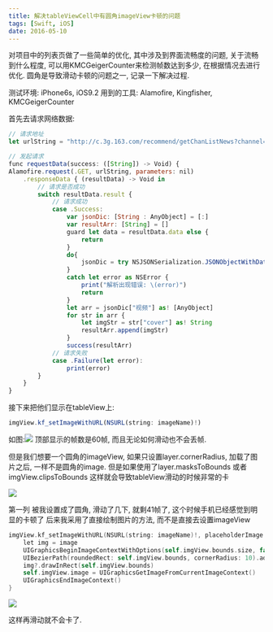 ```yaml
---
title: 解决tableViewCell中有圆角imageView卡顿的问题
tags: [Swift, iOS]
date: 2016-05-10
---
```

对项目中的列表页做了一些简单的优化, 其中涉及到界面流畅度的问题, 关于流畅到什么程度, 可以用KMCGeigerCounter来检测帧数达到多少, 在根据情况去进行优化. 圆角是导致滑动卡顿的问题之一, 记录一下解决过程.

测试环境: iPhone6s, iOS9.2
用到的工具: Alamofire, Kingfisher, KMCGeigerCounter
<!--more-->
首先去请求网络数据:
```javascript
// 请求地址
let urlString = "http://c.3g.163.com/recommend/getChanListNews?channel=T1457068979049&passport=zvZe9MQ7cxTSrcWyjXHlNmWlYJxG7i%2FExMsC%2FIX1t2E%3D&devId=tYiXx8W73%2BGGquuNxF8c8PkrobMEegFcSVAs152mOWH7Vqve0omfVq78wYMgkonU&size=40&version=9.0&spever=false&net=wifi&lat=&lon=&ts=1464162516&sign=rC4vOZ5ChMjNUe8YKmdGHE3VIm%2BZjtNzO49jFFbSUJx48ErR02zJ6%2FKXOnxX046I&encryption=1&canal=appstore"
```
```javascript
// 发起请求
func requestData(success: ([String]) -> Void) {
Alamofire.request(.GET, urlString, parameters: nil)
    .responseData { (resultData) -> Void in
        // 请求是否成功
        switch resultData.result {
            // 请求成功
            case .Success:
                var jsonDic: [String : AnyObject] = [:]
                var resultArr: [String] = []
                guard let data = resultData.data else {
                    return
                }
                do{
                    jsonDic = try NSJSONSerialization.JSONObjectWithData(data, options: NSJSONReadingOptions.MutableContainers) as! [String : AnyObject]
                }
                catch let error as NSError {
                    print("解析出现错误: \(error)")
                    return
                }
                let arr = jsonDic["视频"] as! [AnyObject]
                for str in arr {
                    let imgStr = str["cover"] as! String
                    resultArr.append(imgStr)
                }
                success(resultArr)
            // 请求失败
            case .Failure(let error):
                print(error)
        }
    }
}
```
接下来把他们显示在tableView上:
```javascript
imgView.kf_setImageWithURL(NSURL(string: imageName)!)
```
如图:![](/img/before.png)
顶部显示的帧数是60帧, 而且无论如何滑动也不会丢帧.

但是我们想要一个圆角的imageView, 如果只设置layer.cornerRadius, 加载了图片之后, 一样不是圆角的image. 但是如果使用了layer.masksToBounds 或者         imgView.clipsToBounds 这样就会导致tableView滑动的时候非常的卡

![](/img/ka.png)

第一列 被我设置成了圆角, 滑动了几下, 就剩41帧了, 这个时候手机已经感觉到明显的卡顿了
后来我采用了直接绘制图片的方法, 而不是直接去设置imageView
```mm
imgView.kf_setImageWithURL(NSURL(string: imageName)!, placeholderImage: nil, optionsInfo: .None) { (image, error, cacheType, imageURL) -> () in
    let img = image
    UIGraphicsBeginImageContextWithOptions(self.imgView.bounds.size, false, 2.0);
    UIBezierPath(roundedRect: self.imgView.bounds, cornerRadius: 10).addClip()
    img?.drawInRect(self.imgView.bounds)
    self.imgView.image = UIGraphicsGetImageFromCurrentImageContext()
    UIGraphicsEndImageContext()            
}
```
![](/img/done.png)

这样再滑动就不会卡了.